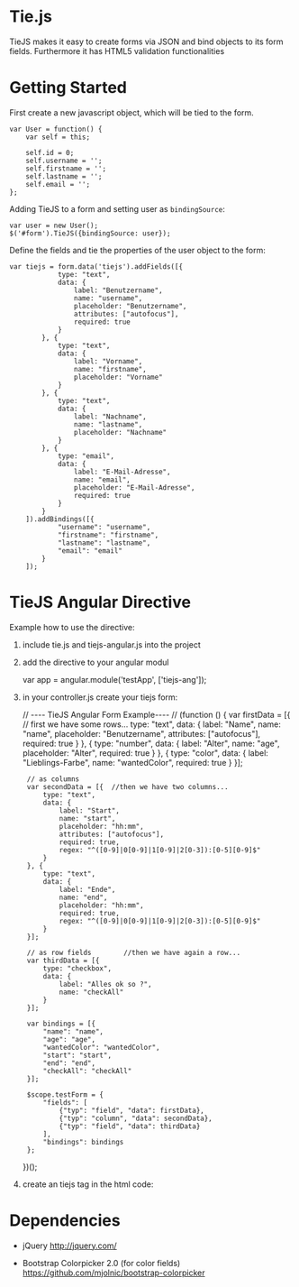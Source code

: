 Tie.js
=====

TieJS makes it easy to create forms via JSON and bind objects to its form fields. Furthermore it has HTML5 validation functionalities

Getting Started
=====
First create a new javascript object, which will be tied to the form.

    var User = function() {
        var self = this;

        self.id = 0;
        self.username = '';
        self.firstname = '';
        self.lastname = '';
        self.email = '';
    };
    
Adding TieJS to a form and setting user as `bindingSource`:

    var user = new User(); 
    $('#form').TieJS({bindingSource: user});

Define the fields and tie the properties of the user object to the form:

    var tiejs = form.data('tiejs').addFields([{
                type: "text",
                data: {
                    label: "Benutzername",
                    name: "username",
                    placeholder: "Benutzername",
                    attributes: ["autofocus"],
                    required: true
                }
            }, {
                type: "text",
                data: {
                    label: "Vorname",
                    name: "firstname",
                    placeholder: "Vorname"
                }
            }, {
                type: "text",
                data: {
                    label: "Nachname",
                    name: "lastname",
                    placeholder: "Nachname"
                }
            }, {
                type: "email",
                data: {
                    label: "E-Mail-Adresse",
                    name: "email",
                    placeholder: "E-Mail-Adresse",
                    required: true
                }
            }
        ]).addBindings([{
                "username": "username",
                "firstname": "firstname",
                "lastname": "lastname",
                "email": "email"
            }
        ]);




TieJS Angular Directive
====

Example how to use the directive:

1. include tie.js and tiejs-angular.js into the project
2. add the directive to your angular modul

     var app = angular.module('testApp', ['tiejs-ang']);

3. in your controller.js create your tiejs form:

    // ---- TieJS Angular Form Example---- //
    (function () {
        var firstData = [{     // first we have some rows...
            type: "text",
            data: {
                label: "Name",
                name: "name",
                placeholder: "Benutzername",
                attributes: ["autofocus"],
                required: true
            }
        }, {
            type: "number",
            data: {
                label: "Alter",
                name: "age",
                placeholder: "Alter",
                required: true
            }
        }, {
            type: "color",
            data: {
                label: "Lieblings-Farbe",
                name: "wantedColor",
                required: true
            }
        }];

        // as columns
        var secondData = [{  //then we have two columns...
            type: "text",
            data: {
                label: "Start",
                name: "start",
                placeholder: "hh:mm",
                attributes: ["autofocus"],
                required: true,
                regex: "^([0-9]|0[0-9]|1[0-9]|2[0-3]):[0-5][0-9]$"
            }
        }, {
            type: "text",
            data: {
                label: "Ende",
                name: "end",
                placeholder: "hh:mm",
                required: true,
                regex: "^([0-9]|0[0-9]|1[0-9]|2[0-3]):[0-5][0-9]$"
            }
        }];

        // as row fields        //then we have again a row...
        var thirdData = [{
            type: "checkbox",
            data: {
                label: "Alles ok so ?",
                name: "checkAll"
            }
        }];

        var bindings = [{
            "name": "name",
            "age": "age",
            "wantedColor": "wantedColor",
            "start": "start",
            "end": "end",
            "checkAll": "checkAll"
        }];

        $scope.testForm = {
            "fields": [
                {"typ": "field", "data": firstData},
                {"typ": "column", "data": secondData},
                {"typ": "field", "data": thirdData}
            ],
            "bindings": bindings
        };
    })();


4. create an tiejs tag in the html code:

    <tiejs-form data-form-name="testForm"
                data-show-required-asterisk="true"
                data-fields="testForm.fields"
                data-bindings="testForm.bindings"
                data-binding-source="testdata"
                data-on-submit="onSubmit"
                data-submit-button-id="submitButtonId"></tiejs-form>



Dependencies
====

- jQuery
    http://jquery.com/

- Bootstrap Colorpicker 2.0 (for color fields)
    https://github.com/mjolnic/bootstrap-colorpicker
